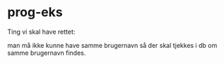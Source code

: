 # prog-eks

Ting vi skal have rettet: 


man må ikke kunne have samme brugernavn så der skal tjekkes i db om samme brugernavn findes. 

